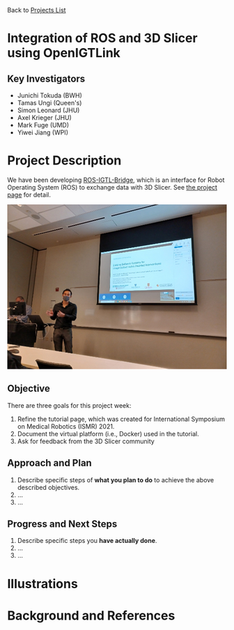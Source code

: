 Back to [Projects List](../../README.md#ProjectsList)

# Integration of ROS and 3D Slicer using OpenIGTLink

## Key Investigators

- Junichi Tokuda (BWH)
- Tamas Ungi (Queen's)
- Simon Leonard (JHU)
- Axel Krieger (JHU)
- Mark Fuge (UMD)
- Yiwei Jiang (WPI)

# Project Description

We have been developing [ROS-IGTL-Bridge](https://rosmed.github.io), which is an interface for Robot Operating System (ROS) to exchange data with 3D Slicer.
See [the project page](https://rosmed.github.io) for detail.

![ROSMED](rosmed_ismr_2021_2.jpg)

## Objective

There are three goals for this project week:

1. Refine the tutorial page, which was created for International Symposium on Medical Robotics (ISMR) 2021.
2. Document the virtual platform (i.e., Docker) used in the tutorial.
3. Ask for feedback from the 3D Slicer community

## Approach and Plan

<!-- Describe here HOW you would like to achieve the objectives stated above. -->

1. Describe specific steps of **what you plan to do** to achieve the above described objectives.
1. ...
1. ...

## Progress and Next Steps

<!-- Update this section as you make progress, describing of what you have ACTUALLY DONE. If there are specific steps that you could not complete then you can describe them here, too. -->

1. Describe specific steps you **have actually done**.
1. ...
1. ...

# Illustrations

<!-- Add pictures and links to videos that demonstrate what has been accomplished.
![Description of picture](Example2.jpg)
![Some more images](Example2.jpg)
-->

# Background and References

<!-- If you developed any software, include link to the source code repository. If possible, also add links to sample data, and to any relevant publications. -->
